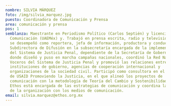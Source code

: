 ```yaml
---
nombre: SILVIA MÁRQUEZ
foto: /img/silvia_marquez.jpg
puesto: Coordinadora de Comunicación y Prensa
area: comunicación y prensa
pos: 1
semblanza: Maestrante en Periodismo Político (Carlos Septién) y licenciada en
  Comunicación (UAEMéx) y. Trabajó en prensa escrita, radio y televisión donde
  se desempeñó como reportera, jefa de información, productora y conductora. Fue
  Subdirectora de Difusión en la subsecretaría encargada de la implementación
  del Sistema de Justicia Penal, dependiente de la Secretaría de Gobernación,
  donde diseñó y puso en marcha campañas nacionales, coordinó la Red Nacional de
  Voceros del Sistema de Justicia Penal y promovió las relaciones entre
  instituciones de gobierno, agencias de cooperación internacional y
  organizaciones de la sociedad civil. Participó como consultora en el programa
  de USAID Promoviendo la Justicia, en el que alineó los proyectos de
  comunicación con la metodología de Teoría del Cambio y Sostenibilidad. En
  Ethos está encargada de las estrategias de comunicación y coordina la relación
  de la organización con los medios de comunicación.
email: silvia.marquez@ethos.org.mx
---
```

